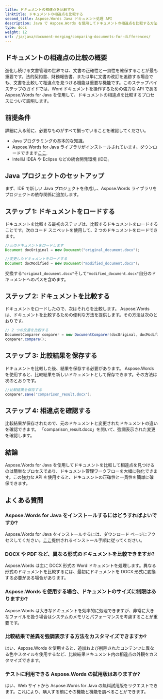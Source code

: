 ```yaml
---
title: ドキュメントの相違点を比較する
linktitle: ドキュメントの相違点を比較する
second_title: Aspose.Words Java ドキュメント処理 API
description: Java で Aspose.Words を使用してドキュメントの相違点を比較する方法を学びます。ステップバイステップのガイドにより、正確な文書管理が保証されます。
type: docs
weight: 12
url: /ja/java/document-merging/comparing-documents-for-differences/
---
```


## ドキュメントの相違点の比較の概要

進化し続ける文書管理の世界では、文書の正確性と一貫性を確保することが最も重要です。法的契約書、財務報告書、または単に文書の改訂を追跡する場合でも、文書を比較して相違点を見つける機能は重要な機能です。このステップバイステップのガイドでは、Word ドキュメントを操作するための強力な API である Aspose.Words for Java を使用して、ドキュメントの相違点を比較するプロセスについて説明します。

## 前提条件

詳細に入る前に、必要なものがすべて揃っていることを確認してください。

- Java プログラミングの基本的な知識。
-  Aspose.Words for Java ライブラリがインストールされています。ダウンロードできます[ここ](https://releases.aspose.com/words/java/).
- IntelliJ IDEA や Eclipse などの統合開発環境 (IDE)。

## Java プロジェクトのセットアップ

まず、IDE で新しい Java プロジェクトを作成し、Aspose.Words ライブラリをプロジェクトの依存関係に追加します。

## ステップ 1: ドキュメントをロードする

ドキュメントを比較する最初のステップは、比較するドキュメントをロードすることです。次のコード スニペットを使用して、2 つのドキュメントをロードできます。

```java
//元のドキュメントをロードします
Document docOriginal = new Document("original_document.docx");

//変更したドキュメントをロードする
Document docModified = new Document("modified_document.docx");
```

交換する`"original_document.docx"`そして`"modified_document.docx"`自分のドキュメントへのパスを含めます。

## ステップ 2: ドキュメントを比較する

ドキュメントをロードしたので、次はそれらを比較します。 Aspose.Words は、ドキュメントを比較するための便利な方法を提供します。その方法は次のとおりです。

```java
// 2 つの文書を比較する
DocumentComparer comparer = new DocumentComparer(docOriginal, docModified);
comparer.compare();
```

## ステップ 3: 比較結果を保存する

ドキュメントを比較した後、結果を保存する必要があります。 Aspose.Words を使用すると、比較結果を新しいドキュメントとして保存できます。その方法は次のとおりです。

```java
//比較結果を保存する
comparer.save("comparison_result.docx");
```

## ステップ 4: 相違点を確認する

比較結果が保存されたので、元のドキュメントと変更されたドキュメントの違いを確認できます。 「comparison_result.docx」を開いて、強調表示された変更を確認します。

## 結論

Aspose.Words for Java を使用してドキュメントを比較して相違点を見つけるのは簡単なプロセスであり、ドキュメント管理ワークフローを大幅に強化できます。この強力な API を使用すると、ドキュメントの正確性と一貫性を簡単に確保できます。

## よくある質問

### Aspose.Words for Java をインストールするにはどうすればよいですか?

 Aspose.Words for Java をインストールするには、ダウンロード ページにアクセスしてください。[ここ](https://releases.aspose.com/words/java/)提供されるインストール手順に従ってください。

### DOCX や PDF など、異なる形式のドキュメントを比較できますか?

Aspose.Words は主に DOCX 形式の Word ドキュメントを処理します。異なる形式のドキュメントを比較するには、最初にドキュメントを DOCX 形式に変換する必要がある場合があります。

### Aspose.Words を使用する場合、ドキュメントのサイズに制限はありますか?

Aspose.Words は大きなドキュメントを効率的に処理できますが、非常に大きなファイルを扱う場合はシステムのメモリとパフォーマンスを考慮することが重要です。

### 比較結果で差異を強調表示する方法をカスタマイズできますか?

はい、Aspose.Words を使用すると、追加および削除されたコンテンツに異なる色やスタイルを使用するなど、比較結果ドキュメント内の相違点の外観をカスタマイズできます。

### テストに利用できる Aspose.Words の試用版はありますか?

はい、Web サイトから Aspose.Words for Java の無料試用版をリクエストできます。これにより、購入する前にその機能と機能を調べることができます。
